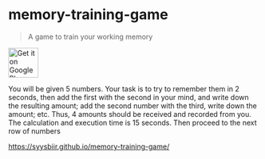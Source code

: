 # memory-training-game
> A game to train your working memory

<a href="https://play.google.com/store/apps/details?id=com.gitsiamcat.training"><img alt="Get it on Google Play" src="https://play.google.com/intl/en_us/badges/images/generic/en-play-badge.png" height=60px /></a>

You will be given 5 numbers. Your task is to try to remember them in 2 seconds, then add the first with the second in your mind, and write down the resulting amount; add the second number with the third, write down the amount; etc. Thus, 4 amounts should be received and recorded from you. The calculation and execution time is 15 seconds. Then proceed to the next row of numbers

https://syysbiir.github.io/memory-training-game/
